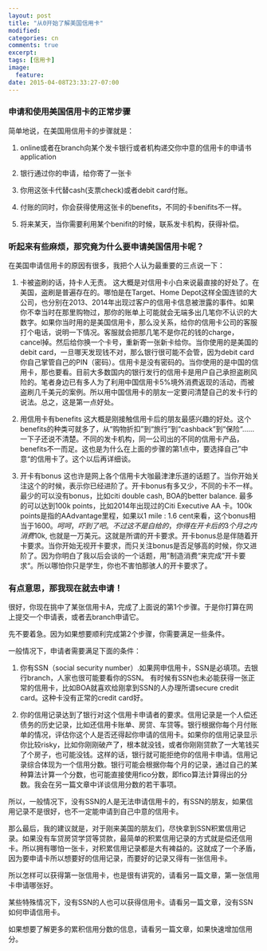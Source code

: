 ```yaml
---
layout: post
title: "从0开始了解美国信用卡"
modified:
categories: cn
comments: true
excerpt:
tags: [信用卡]
image:
  feature:
date: 2015-04-08T23:33:27-07:00
---
```


### 申请和使用美国信用卡的正常步骤

简单地说，在美国用信用卡的步骤就是：

1. online或者在branch向某个发卡银行或者机构递交你中意的信用卡的申请书application

2. 银行通过你的申请，给你寄了一张卡

3. 你用这张卡代替cash(支票check)或者debit card付账。

5. 付账的同时，你会获得使用这张卡的benefits，不同的卡benifits不一样。

6. 将来某天，当你需要利用某个benifit的时候，联系发卡机构，获得补偿。

### 听起来有些麻烦，那究竟为什么要申请美国信用卡呢？

在美国申请信用卡的原因有很多，我把个人认为最重要的三点说一下：

1. 卡被盗刷的话，持卡人无责。
	这大概是对信用卡小白来说最直接的好处了。在美国，盗刷是普遍存在的。哪怕是在Target、Home Depot这样全国连锁的大公司，也分别在2013、2014年出现过客户的信用卡信息被泄露的事件。如果你不幸当时在那里购物过，那你的账单上可能就会无端多出几笔你不认识的大数字。如果你当时用的是美国信用卡，那么没关系，给你的信用卡公司的客服打个电话，说明一下情况。客服就会把那几笔不是你花的钱的charge，cancel掉。然后给你换一个卡号，重新寄一张新卡给你。当你使用的是美国的debit card，一旦哪天发现钱不对，那么银行很可能不会管，因为debit card你自己掌管自己的PIN（密码）。信用卡是没有密码的。当你使用的是中国的信用卡，那也要看。目前大多数国内的银行发行的信用卡是用户自己承担盗刷风险的。笔者身边已有多人为了利用中国信用卡5%境外消费返现的活动，而被盗刷几千美元的案例。所以用中国信用卡的朋友一定要问清楚自己的发卡行的说法。总之，这是第一点好处。

2. 用信用卡有benefits
	这大概是刚接触信用卡后的朋友最感兴趣的好处。这个benefits的种类可就多了，从“购物折扣”到“旅行”到“cashback”到“保险“……一下子还说不清楚。不同的发卡机构，同一公司出的不同的信用卡产品，benefits不一而足。这也是为什么在上面的步骤的第1点中，要选择自己”中意“的信用卡了。这个以后再详细谈。

3. 开卡有bonus
	这也许是网上各个信用卡大咖最津津乐道的话题了。当你开始关注这个的时候，表示你已经进阶了。开卡bonus有多又少，不同的卡不一样。最少的可以没有bonus，比如citi double cash, BOA的better balance. 最多的可以达到100k points，比如2014年出现过的Citi Executive AA 卡。100k points是指的AAdvantage里程，如果以1 mile : 1.6 cent来看，这个bonus相当于$1600。 呵呵，吓到了吧。不过这不是白给的，你得在开卡后的3个月之内消费$10k, 也就是一万美元。这就是所谓的开卡要求。开卡bonus总是伴随着开卡要求。当你开始无视开卡要求，而只关注bonus是否足够高的时候，你又进阶了。因为你明白了我以后会谈的一个话题，用”制造消费“来完成”开卡要求“。所以哪怕你只是学生，你也不害怕那骇人的开卡要求了。

### 有点意思，那我现在就去申请！

很好，你现在挑中了某张信用卡A，完成了上面说的第1个步骤。于是你打算在网上提交一个申请表，或者去branch申请它。

先不要着急。因为如果想要顺利完成第2个步骤，你需要满足一些条件。 

一般情况下，申请者需要满足下面的条件：

1. 你有SSN（social security number）.如果网申信用卡，SSN是必填项。去银行branch，人家也很可能要看你的SSN。 有时候有SSN也未必能获得一张正常的信用卡，比如BOA就喜欢给刚拿到SSN的人办理所谓secure credit card。这种卡没有正常的credit card好。

2. 你的信用记录达到了银行对这个信用卡申请者的要求。信用记录是一个人偿还债务的历史记录，比如还信用卡账单、房贷、车贷等。银行根据你每个月付账单的情况，评估你这个人是否还得起你申请的信用卡。如果你的信用记录显示你比较risky，比如你刚刚破产了，根本就没钱，或者你刚刚贷款了一大笔钱买了个房子，也可能没钱。这样的话，银行就可能拒绝你的信用卡申请。信用记录综合体现为一个信用分数。银行可能会根据你每个月的记录，通过自己的某种算法计算一个分数，也可能直接使用fico分数，即fico算法计算得出的分数。我会在另一篇文章中详谈信用分数的若干事项。

所以，一般情况下，没有SSN的人是无法申请信用卡的，有SSN的朋友，如果信用记录不是很好，也不一定能申请到自己中意的信用卡。

那么最后，我的建议就是，对于刚来美国的朋友们，尽快拿到SSN积累信用记录。如果没有车贷房贷学贷等贷款，最简单的积累信用记录的方式就是偿还信用卡。所以拥有哪怕一张卡，对积累信用记录都是大有裨益的。这就成了一个矛盾，因为要申请卡所以想要好的信用记录，而要好的记录又得有一张信用卡。

所以怎样可以获得第一张信用卡，也是很有讲究的，请看另一篇文章，第一张信用卡申请哪张好。

某些特殊情况下，没有SSN的人也可以获得信用卡。请看另一篇文章，没有SSN如何申请信用卡。

如果想要了解更多的累积信用分数的信息，请看另一篇文章，如果快速增加信用分。